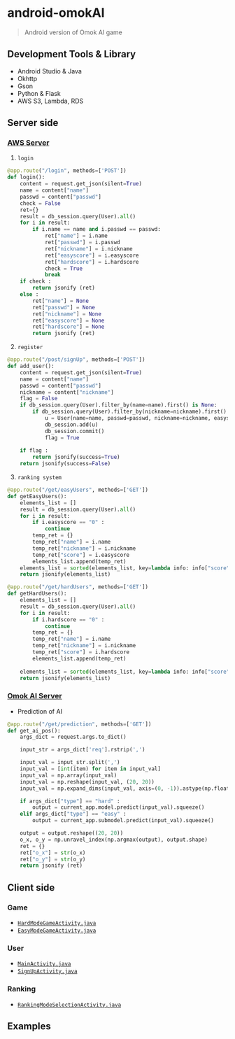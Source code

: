 # android-omokAI
> Android version of Omok AI game

## Development Tools & Library
* Android Studio & Java
* Okhttp
* Gson
* Python & Flask
* AWS S3, Lambda, RDS

## Server side
### [AWS Server](https://github.com/softho0n/android-omokAI/blob/main/server/aws_server.py)
1. `login`
```python
@app.route("/login", methods=['POST'])
def login():
	content = request.get_json(silent=True)
	name = content["name"]
	passwd = content["passwd"]
	check = False
	ret={}
	result = db_session.query(User).all()
	for i in result:
		if i.name == name and i.passwd == passwd:
			ret["name"] = i.name
			ret["passwd"] = i.passwd
			ret["nickname"] = i.nickname
			ret["easyscore"] = i.easyscore
			ret["hardscore"] = i.hardscore
			check = True
			break
	if check :
		return jsonify (ret)
	else :
		ret["name"] = None
		ret["passwd"] = None
		ret["nickname"] = None
		ret["easyscore"] = None
		ret["hardscore"] = None
		return jsonify (ret)
```
2. `register`
```python
@app.route("/post/signUp", methods=['POST'])
def add_user():
    content = request.get_json(silent=True)
    name = content["name"]
    passwd = content["passwd"]
    nickname = content["nickname"]
    flag = False
    if db_session.query(User).filter_by(name=name).first() is None:
        if db_session.query(User).filter_by(nickname=nickname).first() is None:
            u = User(name=name, passwd=passwd, nickname=nickname, easyscore="0", hardscore="0")
            db_session.add(u)
            db_session.commit()
            flag = True
    
    if flag :
        return jsonify(success=True)
    return jsonify(success=False)
```
3. `ranking system`
```python
@app.route("/get/easyUsers", methods=['GET'])
def getEasyUsers():
    elements_list = []
    result = db_session.query(User).all()
    for i in result:
        if i.easyscore == "0" :
            continue
        temp_ret = {}
        temp_ret["name"] = i.name
        temp_ret["nickname"] = i.nickname
        temp_ret["score"] = i.easyscore
        elements_list.append(temp_ret)
    elements_list = sorted(elements_list, key=lambda info: info["score"], reverse=True)
    return jsonify(elements_list)

@app.route("/get/hardUsers", methods=['GET'])
def getHardUsers():
    elements_list = []
    result = db_session.query(User).all()
    for i in result:
        if i.hardscore == "0" :
            continue
        temp_ret = {}
        temp_ret["name"] = i.name
        temp_ret["nickname"] = i.nickname
        temp_ret["score"] = i.hardscore
        elements_list.append(temp_ret)
    
    elements_list = sorted(elements_list, key=lambda info: info["score"], reverse=True)
    return jsonify(elements_list)
```
### [Omok AI Server](https://github.com/softho0n/android-omokAI/blob/main/server/omok_ai_server.py)
* Prediction of AI
```python
@app.route("/get/prediction", methods=['GET'])
def get_ai_pos():
    args_dict = request.args.to_dict()

    input_str = args_dict['req'].rstrip(',')

    input_val = input_str.split(',')
    input_val = [int(item) for item in input_val]
    input_val = np.array(input_val)
    input_val = np.reshape(input_val, (20, 20))
    input_val = np.expand_dims(input_val, axis=(0, -1)).astype(np.float32)

    if args_dict["type"] == "hard" :
        output = current_app.model.predict(input_val).squeeze()
    elif args_dict["type"] == "easy" :
        output = current_app.submodel.predict(input_val).squeeze()

    output = output.reshape((20, 20))
    o_x, o_y = np.unravel_index(np.argmax(output), output.shape)
    ret = {}
    ret["o_x"] = str(o_x)
    ret["o_y"] = str(o_y)
    return jsonify (ret)
```

## Client side
### Game
* [`HardModeGameActivity.java`](https://github.com/softho0n/android-omokAI/blob/main/OmokWithMVP/app/src/main/java/edu/skku/cs/omokwithmvp/HardModeGameActivity.java)
* [`EasyModeGameActivity.java`](https://github.com/softho0n/android-omokAI/blob/main/OmokWithMVP/app/src/main/java/edu/skku/cs/omokwithmvp/EasyModeGameActivity.java)
### User
* [`MainActivity.java`](https://github.com/softho0n/android-omokAI/blob/main/OmokWithMVP/app/src/main/java/edu/skku/cs/omokwithmvp/MainActivity.java)
* [`SignUpActivity.java`](https://github.com/softho0n/android-omokAI/blob/main/OmokWithMVP/app/src/main/java/edu/skku/cs/omokwithmvp/SignUpActivity.java)
### Ranking
* [`RankingModeSelectionActivity.java`](https://github.com/softho0n/android-omokAI/blob/main/OmokWithMVP/app/src/main/java/edu/skku/cs/omokwithmvp/RankingModeSelectionActivity.java)

## Examples
